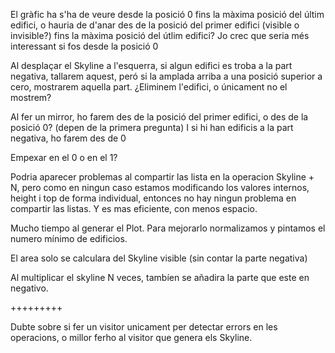 
El gràfic ha s'ha de veure desde la posició 0 fins la màxima posició del últim edifici, o hauria de d'anar des de la posició del primer edifici (visible o invisible?) fins la màxima posició del útlim edifici?
    Jo crec que seria més interessant si fos desde la posició 0

Al desplaçar el Skyline a l'esquerra, si algun edifici es troba a la part negativa, tallarem aquest, peró si la amplada arriba a una posició superior a cero, mostrarem aquella part. ¿Eliminem l'edifici, o únicament no el mostrem?

Al fer un mirror, ho farem des de la posició del primer edifici, o des de la posició 0? (depen de la primera pregunta) I si hi han edificis a la part negativa, ho farem des de 0

Empexar en el 0 o en el 1?

Podria aparecer problemas al compartir las lista en la operacion Skyline + N, pero como en ningun caso estamos modificando los valores internos, height i top de forma individual, entonces no hay ningun problema en compartir las listas. Y es mas eficiente, con menos espacio.

Mucho tiempo al generar el Plot. Para mejorarlo normalizamos y pintamos el numero mínimo de edificios.

El area solo se calculara del Skyline visible (sin contar la parte negativa)

Al multiplicar el skyline N veces, tambíen se añadira la parte que este en negativo.

+++++++++

Dubte sobre si fer un visitor unicament per detectar errors en les operacions, o millor ferho al visitor que genera els Skyline.